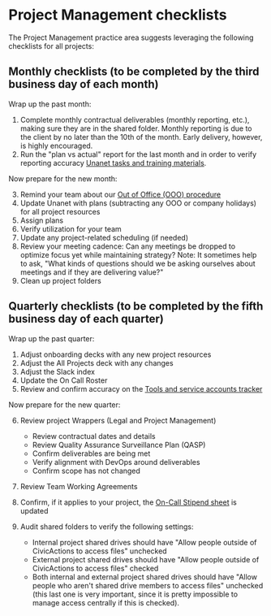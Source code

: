 # Project Management checklists

The Project Management practice area suggests leveraging the following checklists for all projects:

## Monthly checklists (to be completed by the third business day of each month)

Wrap up the past month:

1. Complete monthly contractual deliverables (monthly reporting, etc.), making sure they are in the shared folder. Monthly reporting is due to the client by no later than the 10th of the month. Early delivery, however, is highly encouraged.
2. Run the "plan vs actual" report for the last month and in order to verify reporting accuracy [Unanet tasks and training materials](pm-unanet-tasks.md).

Now prepare for the new month:

3. Remind your team about our [Out of Office (OOO) procedure](leave-requests-and-stepping-away.md)
4. Update Unanet with plans (subtracting any OOO or company holidays) for all project resources
5. Assign plans
6. Verify utilization for your team
7. Update any project-related scheduling (if needed)
8. Review your meeting cadence: Can any meetings be dropped to optimize focus yet while maintaining strategy?
   Note: It sometimes help to ask, "What kinds of questions should we be asking ourselves about meetings and if they are delivering value?"
9. Clean up project folders

## Quarterly checklists (to be completed by the fifth business day of each quarter)

Wrap up the past quarter:

1. Adjust onboarding decks with any new project resources
2. Adjust the All Projects deck with any changes
3. Adjust the Slack index
4. Update the On Call Roster
5. Review and confirm accuracy on the [Tools and service accounts tracker](https://docs.google.com/spreadsheets/d/1yy7xSeTmTBCCaG5B-oJI3dwMN3r7tFPQ-lw79zOAdFE/edit#gid=1290653154)

Now prepare for the new quarter:

6. Review project Wrappers (Legal and Project Management)

    - Review contractual dates and details
    - Review Quality Assurance Surveillance Plan (QASP)
    - Confirm deliverables are being met
    - Verify alignment with DevOps around deliverables
    - Confirm scope has not changed

7. Review Team Working Agreements
8. Confirm, if it applies to your project, the [On-Call Stipend sheet](https://docs.google.com/spreadsheets/d/11jAuW7K08V5m4wyRNkddC2f_AsAtFrTXDbpUdXu272E/edit#gid=1946523395) is updated
9. Audit shared folders to verify the following settings:
    - Internal project shared drives should have "Allow people outside of CivicActions to access files" unchecked
    - External project shared drives should have "Allow people outside of CivicActions to access files" checked
    - Both internal and external project shared drives should have "Allow people who aren't shared drive members to access files" unchecked (this last one is very important, since it is pretty impossible to manage access centrally if this is checked).
